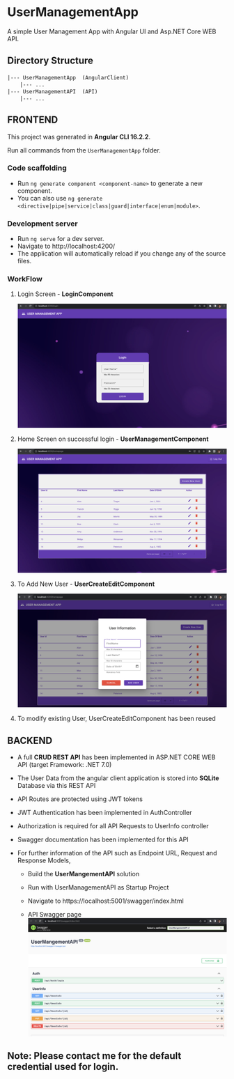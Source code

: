 # UserManagementApp

A simple User Management App with Angular UI and Asp.NET Core WEB API.

## Directory Structure

```
|--- UserManagementApp  (AngularClient)
    |--- ...
|--- UserManagementAPI  (API)
    |--- ...
```


## FRONTEND 

  This project was generated in **Angular CLI 16.2.2**.
  
  Run all commands from the `UserManagementApp` folder.

  ### Code scaffolding
  - Run `ng generate component <component-name>` to generate a new component.
  - You can also use `ng generate <directive|pipe|service|class|guard|interface|enum|module>`.
  
  ### Development server
  - Run `ng serve` for a dev server.
  - Navigate to http://localhost:4200/
  - The application will automatically reload if you change any of the source files.
  
  ### WorkFlow

  1. Login Screen - **LoginComponent**
     
     ![login_screen](./img/login_screen.png)

  2. Home Screen on successful login - **UserManagementComponent**
     
     ![Home Screen](./img/homepage.png)


  3. To Add New User - **UserCreateEditComponent**

      ![Add user](./img/add_edit_user.png)

  4. To modify existing User, UserCreateEditComponent has been reused




## BACKEND

  - A full **CRUD REST API** has been implemented in ASP.NET CORE WEB API (target Framework: .NET 7.0)

  - The User Data from the angular client application is stored into **SQLite** Database via this REST API

  - API Routes are protected using JWT tokens

  - JWT Authentication has been implemented in AuthController

  - Authorization is required for all API Requests to UserInfo controller

  - Swagger documentation has been implemented for this API

  - For further information of the API such as Endpoint URL, Request and Response Models,
    - Build the **UserMangementAPI** solution 
    - Run with UserManagementAPI as Startup Project 
    - Navigate to https://localhost:5001/swagger/index.html

    - API Swagger page
    ![API Swagger](./img/api_swagger.png)

## Note: Please contact me for the default credential used for login.
  
